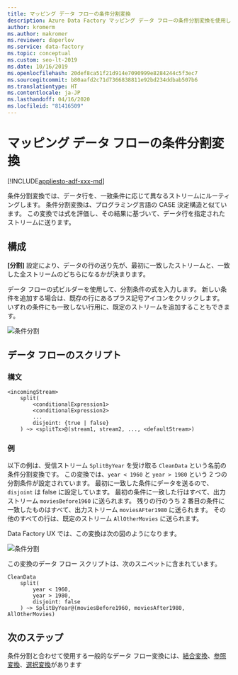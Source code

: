 ```yaml
---
title: マッピング データ フローの条件分割変換
description: Azure Data Factory マッピング データ フローの条件分割変換を使用してデータを複数のストリームに分割する
author: kromerm
ms.author: makromer
ms.reviewer: daperlov
ms.service: data-factory
ms.topic: conceptual
ms.custom: seo-lt-2019
ms.date: 10/16/2019
ms.openlocfilehash: 20def8ca51f21d914e7090999e8284244c5f3ec7
ms.sourcegitcommit: b80aafd2c71d7366838811e92bd234ddbab507b6
ms.translationtype: HT
ms.contentlocale: ja-JP
ms.lasthandoff: 04/16/2020
ms.locfileid: "81416509"
---
```

# <a name="conditional-split-transformation-in-mapping-data-flow"></a>マッピング データ フローの条件分割変換

[!INCLUDE[appliesto-adf-xxx-md](includes/appliesto-adf-xxx-md.md)]

条件分割変換では、データ行を、一致条件に応じて異なるストリームにルーティングします。 条件分割変換は、プログラミング言語の CASE 決定構造と似ています。 この変換では式を評価し、その結果に基づいて、データ行を指定されたストリームに送ります。

## <a name="configuration"></a>構成

**[分割]** 設定により、データの行の送り先が、最初に一致したストリームと、一致した全ストリームのどちらになるかが決まります。

データ フローの式ビルダーを使用して、分割条件の式を入力します。 新しい条件を追加する場合は、既存の行にあるプラス記号アイコンをクリックします。 いずれの条件にも一致しない行用に、既定のストリームを追加することもできます。

![条件分割](media/data-flow/conditionalsplit1.png "条件分割のオプション")

## <a name="data-flow-script"></a>データ フローのスクリプト

### <a name="syntax"></a>構文

```
<incomingStream>
    split(
        <conditionalExpression1>
        <conditionalExpression2>
        ...
        disjoint: {true | false}
    ) ~> <splitTx>@(stream1, stream2, ..., <defaultStream>)
```

### <a name="example"></a>例

以下の例は、受信ストリーム `SplitByYear` を受け取る `CleanData` という名前の条件分割変換です。 この変換では、`year < 1960` と `year > 1980` という 2 つの分割条件が設定されています。 最初に一致した条件にデータを送るので、`disjoint` は false に設定しています。 最初の条件に一致した行はすべて、出力ストリーム `moviesBefore1960` に送られます。 残りの行のうち 2 番目の条件に一致したものはすべて、出力ストリーム `moviesAFter1980` に送られます。 その他のすべての行は、既定のストリーム `AllOtherMovies` に送られます。

Data Factory UX では、この変換は次の図のようになります。

![条件分割](media/data-flow/conditionalsplit1.png "条件分割のオプション")

この変換のデータ フロー スクリプトは、次のスニペットに含まれています。

```
CleanData
    split(
        year < 1960,
        year > 1980,
        disjoint: false
    ) ~> SplitByYear@(moviesBefore1960, moviesAfter1980, AllOtherMovies)
```

## <a name="next-steps"></a>次のステップ

条件分割と合わせて使用する一般的なデータ フロー変換には、[結合変換](data-flow-join.md)、[参照変換](data-flow-lookup.md)、[選択変換](data-flow-select.md)があります
